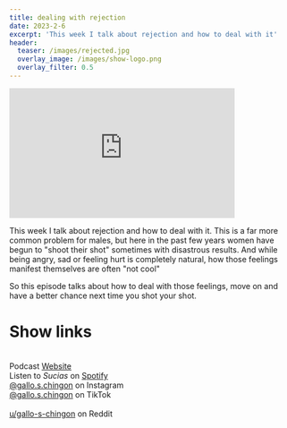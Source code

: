 ```yaml
---
title: dealing with rejection
date: 2023-2-6
excerpt: 'This week I talk about rejection and how to deal with it'
header:
  teaser: /images/rejected.jpg
  overlay_image: /images/show-logo.png
  overlay_filter: 0.5
---
```


<iframe src='https://open.spotify.com/embed/episode/0qXEwI5BIlR9TjnZhQPPe7' width='80%' height='232' frameborder='0' allowtransparency='true' allow='encrypted-media'></iframe>

This week I talk about rejection and how to deal with it. This is a far more common problem for males, but here in the past few years women have begun to "shoot their shot" sometimes with disastrous results. And while being angry, sad or feeling hurt is completely natural, how those feelings manifest themselves are often "not cool"

So this episode talks about how to deal with those feelings, move on and have a better chance next time you shot your shot.

# Show links

<br> Podcast [Website](https://sucias.xyz)  <a href='https://sucias.xyz'><i class='fas fa-link'></i></a>
<br> Listen to *Sucias* on [Spotify](https://open.spotify.com/show/3XjoipCU3QzeIaQAAQpBdW)  <a href='https://open.spotify.com/show/3XjoipCU3QzeIaQAAQpBdW'><i class='fab fa-spotify'></i></a>
<br> [@gallo.s.chingon](https://instagram.com/gallo.s.chingon) on Instagram  <a href='https://www.instagram.com/gallo.s.chingon'><i class='fa-brands fa-instagram-square'></i></a>
<br> [@gallo.s.chingon](https://www.tiktok.com/@gallo.s.chingon) on TikTok <a href='https://www.tiktok.com/@gallo.s.chingon'><i class='fa-brands fa-tiktok'></i><br>
<br> [u/gallo-s-chingon](https://reddit.com/u/gallo-s-chingon/submitted) on Reddit <a href='https://reddit.com/u/gallo-s-chingon/submitted'><i class='fab fa-reddit'></i></a>
